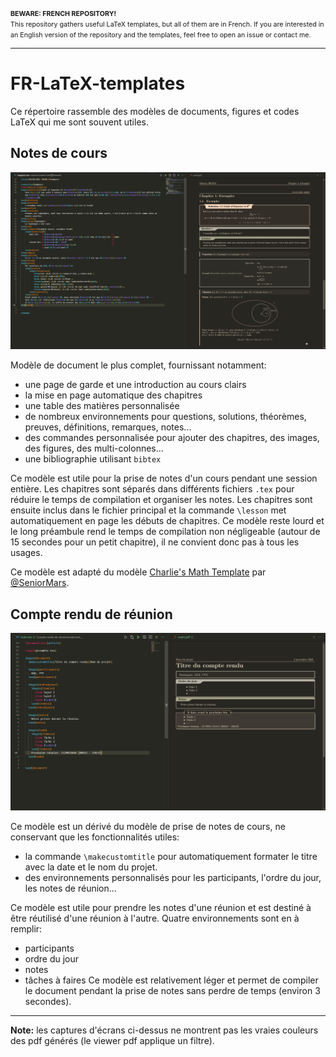 <span style="font-size:8pt">
    <b>BEWARE: FRENCH REPOSITORY!</b> <br>
    This repository gathers useful LaTeX templates, but all of them are in French. If you are interested in an English version of the repository and the templates, feel free to open an issue or contact me.
</span>

---

# FR-LaTeX-templates
Ce répertoire rassemble des modèles de documents, figures et codes LaTeX qui me sont souvent utiles.

## Notes de cours

![Capture d'écran du modèle "notes de cours"](./images/notes_de_cours.png)

Modèle de document le plus complet, fournissant notamment:
- une page de garde et une introduction au cours clairs
- la mise en page automatique des chapitres
- une table des matières personnalisée
- de nombreux environnements pour questions, solutions, théorèmes, preuves, définitions, remarques, notes...
- des commandes personnalisée pour ajouter des chapitres, des images, des figures, des multi-colonnes...
- une bibliographie utilisant `bibtex`

Ce modèle est utile pour la prise de notes d'un cours pendant une session entière. Les chapitres sont séparés dans différents fichiers `.tex` pour réduire le temps de compilation et organiser les notes. Les chapitres sont ensuite inclus dans le fichier principal et la commande `\lesson` met automatiquement en page les débuts de chapitres.
Ce modèle reste lourd et le long préambule rend le temps de compilation non négligeable (autour de 15 secondes pour un petit chapitre), il ne convient donc pas à tous les usages.

Ce modèle est adapté du modèle [Charlie's Math Template](https://github.com/SeniorMars/dotfiles/tree/5b39b3ef545fa41361dfe64a2cbc03d8411a808f/latex_template) par [@SeniorMars](https://github.com/SeniorMars/).


## Compte rendu de réunion

![Capture d'écran du modèle "compte rendu de réunion"](./images/compte_rendu_de_reunion.png)

Ce modèle est un dérivé du modèle de prise de notes de cours, ne conservant que les fonctionnalités utiles:
- la commande `\makecustomtitle` pour automatiquement formater le titre avec la date et le nom du projet.
- des environnements personnalisés pour les participants, l'ordre du jour, les notes de réunion...

Ce modèle est utile pour prendre les notes d'une réunion et est destiné à être réutilisé d'une réunion à l'autre.
Quatre environnements sont en à remplir:
- participants
- ordre du jour
- notes
- tâches à faires
Ce modèle est relativement léger et permet de compiler le document pendant la prise de notes sans perdre de temps (environ 3 secondes).


---
**Note:** les captures d'écrans ci-dessus ne montrent pas les vraies couleurs des pdf générés (le viewer pdf applique un filtre).